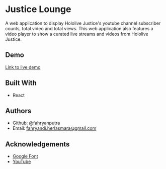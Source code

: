 # Justice Lounge

A web application to display Hololive Justice's youtube channel subscriber counts, total video and total views. This web application also features a video player to show a curated live streams and videos from Hololive Justice.

## Demo

[Link to live demo](https://justice-lounge.vercel.app/)

## Built With

- React

## Authors

- Github: [@fahryanputra](https://www.github.com/fahryanputra)
- Email: [fahryandi.herlasmara@gmail.com](fahryandi.herlasmara@gmail.com)

## Acknowledgements

- [Google Font](https://fonts.google.com/)
- [YouTube](https://www.youtube.com/)

